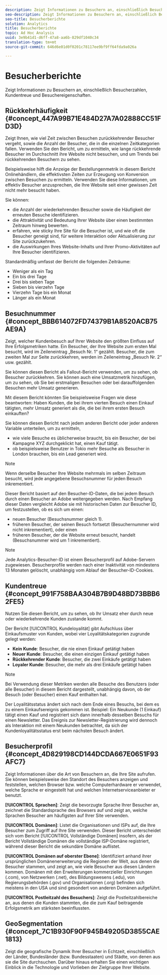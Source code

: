 ```yaml
---
description: Zeigt Informationen zu Besuchern an, einschließlich Besucherzahlen, Kundentreue und Besuchereigenschaften.
seo-description: Zeigt Informationen zu Besuchern an, einschließlich Besucherzahlen, Kundentreue und Besuchereigenschaften.
seo-title: Besucherberichte
solution: Analytics
title: Besucherberichte
topic: Ad Hoc Analysis
uuid: 3e9b41d1-d6ff-47a8-aa6b-829df1040c34
translation-type: tm+mt
source-git-commit: 646d6e01d0f0201c78117ee9bf9ff64fda9a026a

---
```



# Besucherberichte

Zeigt Informationen zu Besuchern an, einschließlich Besucherzahlen, Kundentreue und Besuchereigenschaften.

## Rückkehrhäufigkeit {#concept_447A99B71E484D27A7A02888CC51FD3D}

Zeigt Ihnen, wie viel Zeit zwischen Besuchen zurückkehrender Besucher vergeht, sowie die Anzahl der Besucher, die in die einzelnen Zeitkategorien fallen. Verwenden Sie den Bericht, um zu ermitteln, wie lange rückkehrende Besucher im Durchschnitt ihre Website nicht besuchen, und um Trends bei rückkehrenden Besuchern zu sehen.

<!-- 

c_reports_return_freq.xml

 -->

Beispielsweise hilft die Anzeige der Bestellungenmetrik in diesem Bericht Onlinehändlern, die effektivsten Zeiten zur Erzeugung von Konversion zwischen Besuchen zu ermitteln. Verwenden Sie diese Informationen, um effektiv Besucher anzusprechen, die Ihre Website seit einer gewissen Zeit nicht mehr besucht haben.

Sie können:

* die Anzahl der wiederkehrenden Besucher sowie die Häufigkeit der erneuten Besuche identifizieren.
* die Attraktivität und Bedeutung Ihrer Website über einen bestimmten Zeitraum hinweg bewerten.
* erfahren, wie sticky Ihre Site für die Besucher ist, und wie oft die Besucher geneigt sind, für weitere Interaktion oder Aktualisierung zur Site zurückzukehren.
* die Auswirkungen Ihres Website-Inhalts und Ihrer Promo-Aktivitäten auf Ihre Besucher identifizieren.

Standardmäßig umfasst der Bericht die folgenden Zeiträume:

* Weniger als ein Tag
* Ein bis drei Tage
* Drei bis sieben Tage
* Sieben bis vierzehn Tage
* Vierzehn Tage bis ein Monat
* Länger als ein Monat

## Besuchnummer {#concept_BBB614072FD74379B1A8520ACB75AE9A}

Zeigt, welcher Kundenbesuch auf Ihrer Website den größten Einfluss auf Ihre Erfolgsmetriken hatte. Ein Besucher, der Ihre Website zum ersten Mal besucht, wird im Zeileneintrag „Besuch Nr. 1“ gezählt. Besucher, die zum zweiten Mal zur Seite zurückkehren, werden im Zeileneintrag „Besuch Nr. 2“ usw. gezählt.

<!-- 

c_reports_visit_number.xml

 -->

Sie können diesen Bericht als Fallout-Bericht verwenden, um zu sehen, ob Besucher zurückkehren. Sie können auch eine Umsatzmetrik hinzufügen, um zu sehen, ob Sie bei erstmaligen Besuchen oder bei darauffolgenden Besuchen mehr Umsatz generieren.

Mit diesem Bericht könnten Sie beispielsweise Fragen wie diese beantworten: Haben Kunden, die bei ihrem vierten Besuch einen Einkauf tätigten, mehr Umsatz generiert als die, die bei ihrem ersten Besuch einkauften?

Sie können diesen Bericht nach jedem anderen Bericht oder jeder anderen Variable unterteilen, um zu ermitteln,

* wie viele Besuche es üblicherweise braucht, bis ein Besucher, der bei Kampagne XYZ durchgeklickt hat, einen Kauf tätigt.
* ob beispielsweise Benutzer in Tokio mehr Besuche als Besucher in London brauchen, bis ein Lead generiert wird.

>[!NOTE]
>
>Wenn derselbe Besucher Ihre Website mehrmals im selben Zeitraum besucht, wird jede angegebene Besuchsnummer für jeden Besuch inkrementiert.

Dieser Bericht basiert auf den Besucher-ID-Daten, die bei jedem Besuch durch einen Besucher an Adobe weitergegeben werden. Nach Empfang dieser Daten vergleicht Adobe sie mit historischen Daten zur Besucher ID, um festzustellen, ob es sich um einen:

* neuen Besucher (Besuchsnummer gleich 1).
* früheren Besucher, der seinen Besuch fortsetzt (Besuchernummer wird nicht inkrementiert), oder einen
* früheren Besucher, der die Website erneut besucht, handelt (Besuchsnummer wird um 1 inkrementiert).

>[!NOTE]
>
>Jede Analytics-Besucher-ID ist einem Besucherprofil auf Adobe-Servern zugewiesen. Besucherprofile werden nach einer Inaktivität von mindestens 13 Monaten gelöscht, unabhängig vom Ablauf der Besucher-ID-Cookies.

## Kundentreue {#concept_991F758BAA304B7B9D48BD73BBB62FE5}

Nutzen Sie diesen Bericht, um zu sehen, ob Ihr Umsatz eher durch neue oder wiederkehrende Kunden zustande kommt.

<!-- 

c_reports_customerloyalty.xml

 -->

Der Bericht [!UICONTROL Kundeloyalität] gibt Aufschluss über Einkaufsmuster von Kunden, wobei vier Loyalitätskategorien zugrunde gelegt werden:

* **Kein Kunde**: Besucher, die nie einen Einkauf getätigt haben
* **Neuer Kunde**: Besucher, die einen einzigen Einkauf getätigt haben
* **Rückkehrender Kunde**: Besucher, die zwei Einkäufe getätigt haben
* **Loyaler Kunde**: Besucher, die mehr als drei Einkäufe getätigt haben

>[!NOTE]
>
>Bei Verwendung dieser Metriken werden alle Besuche des Benutzers (oder alle Besucher) in diesem Bericht dargestellt, unabhängig davon, ob der Besuch (oder Besucher) einen Kauf enthalten hat.

Der Loyalitätsstatus ändert sich nach dem Ende eines Besuchs, bei dem es zu einem Einkaufsereignis gekommen ist. Beispiel: Ein Neukunde (1 Einkauf) tätigt einen Kauf und registriert sich dann innerhalb desselben Besuchs für einen Newsletter. Das Ereignis zur Newsletter-Registrierung wird dennoch als Interaktion mit einem Neukunden betrachtet, da sich der Kundenloyalitätsstatus erst beim nächsten Besuch ändert.

## Besucherprofil {#concept_4D829198CD144DCDA667E0651F93AFC7}

Zeigt Informationen über die Art von Besuchern an, die Ihre Site aufrufen. Sie können beispielsweise den Standort des Besuchers anzeigen und feststellen, welchen Browser bzw. welche Computerhardware er verwendet, welche Sprache er eingestellt hat und welchen Internetserviceanbieter er benutzt.

<!-- 

c_reports_visitor_profile.xml

 -->

**[!UICONTROL Sprachen]**: Zeigt die bevorzugte Sprache Ihrer Besucher an, zeichnet die Standardsprache des Browsers auf und zeigt an, welche Sprachen Besucher am häufigsten auf Ihrer Site verwenden.

**[!UICONTROL Domänen]**: Listet die Organisationen und ISPs auf, die Ihre Besucher zum Zugriff auf Ihre Site verwenden. Dieser Bericht unterscheidet sich vom Bericht [!UICONTROL Vollständige Domänen] insofern, als der Bericht Vollständige Domänen die vollständige ISP-Domäne registriert, während dieser Bericht die sekundäre Domäne auflistet.

**[!UICONTROL Domänen auf oberster Ebene]**: Identifiziert anhand ihrer ursprünglichen Domänenerweiterung die Regionen der Welt, aus denen die Besucher stammen, und zeigt an, wie viele Besucher aus diesen Ländern kommen. Domänen mit den Erweiterungen kommerzieller Einrichtungen (.com), von Netzwerken (.net), des Bildungswesens (.edu), von Regierungsbehörden (.gov) und Organisationen (.org) befinden sich meistens in den USA und sind gesondert von anderen Domänen aufgeführt.

**[!UICONTROL Postleitzahl des Besuchers]**: Zeigt die Postleitzahlbereiche an, aus denen die Kunden stammten, die die zum Kauf beitragende Erfolgsmetrik am stärksten beeinflussten.

## GeoSegmentation {#concept_7C1B930F90F945B49205D3855CAE1813}

<!-- 

c_reports_geosegmentation.xml

 -->

Zeigt die geografische Dynamik Ihrer Besucher in Echtzeit, einschließlich der Länder, Bundesländer (bzw. Bundesstaaten) und Städte, von denen aus sie die Site durchsuchen. Darüber hinaus erhalten Sie einen wichtigen Einblick in die Technologie und Vorlieben der Zielgruppe Ihrer Website.
